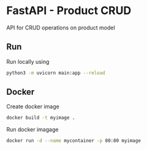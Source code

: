 # FastAPI - Product CRUD

API for CRUD operations on product model

## Run
Run locally using 
```bash
python3 -m uvicorn main:app --reload
```

## Docker

Create docker image
```bash
docker build -t myimage .
```

Run docker imagage
```bash
docker run -d --name mycontainer -p 80:80 myimage
```
